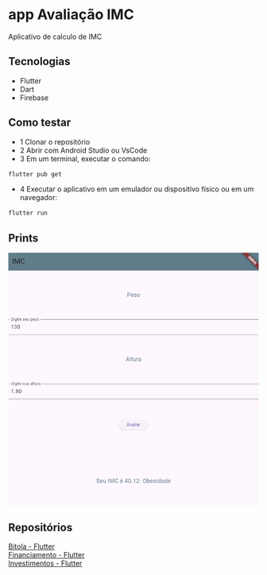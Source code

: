 # app Avaliação IMC 
Aplicativo de calculo de IMC

## Tecnologias
- Flutter
- Dart
- Firebase

## Como testar
- 1 Clonar o repositório
- 2 Abrir com Android Studio ou VsCode
- 3 Em um terminal, executar o comando:
```bash
flutter pub get
```
- 4 Executar o aplicativo em um emulador ou dispositivo físico ou em um navegador:
```bash
flutter run
```

## Prints 
![Calculadora](print.png)

## Repositórios

[Bitola - Flutter](https://github.com/ErickAguiar06/Bitola-flutter)  
[Financiamento - Flutter](https://github.com/ErickAguiar06/Financiamento-flutter)  
[Investimentos - Flutter](https://github.com/ErickAguiar06/Investimentos-Flutter)
